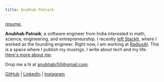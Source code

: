 ```yaml
---
title: Anubhab Patnaik
---
```


[<span class="date gray">resume.</span>](/resume.pdf)

**Anubhab Patnaik**, a software engineer from India interested in math, science, engineering, and entrepreneurship. I recently [left StackIt](https://www.linkedin.com/feed/update/urn:li:activity:7145664348022013952/), where I worked as the founding engineer. Right now, I am working at [RadiusAI](https://radius.ai/). This is a space where I publish my musings. I write about tech and my life. [Here's more about me](/about.html).

Drop me a hi at <anubhabr50@gmail.com>.

[GitHub](https://github.com/fuzzymfx) | [LinkedIn](https://www.linkedin.com/in/anubhabpatnaik/) | [Instagram](https://instagram.com/anubhavclicks)
